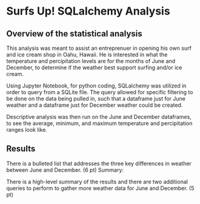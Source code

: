 # Surfs Up! SQLalchemy Analysis

## Overview of the statistical analysis
This analysis was meant to assist an entreprenuer in opening his own surf and ice cream shop in Oahu, Hawaii. He is interested in what the temperature and percipitation levels are for the months of June and December, to determine if the weather best support surfing and/or ice cream.

Using Jupyter Notebook, for python coding, SQLalchemy was utilized in order to query from a SQLite file. The query allowed for specific filtering to be done on the data being pulled in, such that a dataframe just for June weather and a dataframe just for December weather could be created.

Descriptive analysis was then run on the June and December dataframes, to see the average, minimum, and maximum temperature and percipitation ranges look like.

## Results

There is a bulleted list that addresses the three key differences in weather between June and December. (6 pt)
Summary:

There is a high-level summary of the results and there are two additional queries to perform to gather more weather data for June and December. (5 pt)
